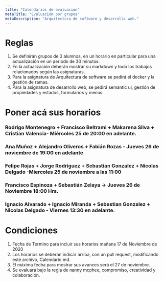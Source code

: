 ```yaml
---
title: "Calendarios de evaluación"
metaTitle: "Evaluación por grupos"
metaDescription: "Arquitectura de software y desarrollo web."
---
```


# Reglas

1. Se definirán grupos de 3 alumnos, en un horario en particular para una actualización en un periodo de 30 minutos.
2. En la actualización deberán mostrar su markdown y todo los trabajos relacionados según las asignaturas.
3. Para la asignatura de Arquitectura de software se pedirá el docker y la gestión de ramas.
4. Para la asignatura de desarrollo web, se pedirá semantic ui, gestión de propiedades y estados, formularios y menús


# Poner acá sus horarios

### Rodrigo Montenegro + Francisco Beltrami + Makarena Silva + Cristian Valencia- Miércoles 25 de 20:00 en adelante. 
### Ana Muñoz + Alejandro Oliveros + Fabián Rozas - Jueves 26 de noviembre de 19:00 en adelante

### Felipe Rojas + Jorge Rodriguez + Sebastian Gonzalez + Nicolas Delgado  -Miercoles 25 de noviembre a las 11:00

### Francisco Espinoza + Sebastián Zelaya -> Jueves 26 de Noviembre 18:00 Hrs.

### Ignacio Alvarado + Ignacio Miranda + Sebastian Gonzalez + Nicolas Delgado - Viernes 13:30 en adelante.
# Condiciones


1. Fecha de Termino para incluir sus horarios mañana 17 de Noviembre de 2020
2. Los horarios se deberan indicar arriba, con un pull request, modificando este archivo, Calendario md.
3. El máxima fecha para mostrar sus avances será el 27 de noviembre.
4. Se evaluará bajo la regla de nanny mcphee, compromiso, creatividad y colaboración.



